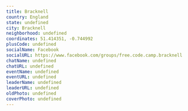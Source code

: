 ```yaml
---
title: Bracknell
country: England
state: undefined
city: Bracknell
neighborhood: undefined
coordinates: 51.414351, -0.744992
plusCode: undefined
socialName: Facebook
socialURL: https://www.facebook.com/groups/free.code.camp.bracknell
chatName: undefined
chatURL: undefined
eventName: undefined
eventURL: undefined
leaderName: undefined
leaderURL: undefined
oldPhoto: undefined
coverPhoto: undefined
---
```

